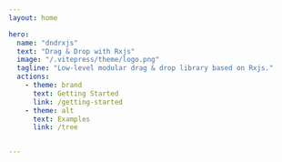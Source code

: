 ```yaml
---
layout: home

hero:
  name: "dndrxjs"
  text: "Drag & Drop with Rxjs"
  image: "/.vitepress/theme/logo.png"
  tagline: "Low-level modular drag & drop library based on Rxjs."
  actions:
    - theme: brand
      text: Getting Started
      link: /getting-started
    - theme: alt
      text: Examples
      link: /tree


---
```



